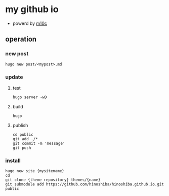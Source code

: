 my github io
===

* powerd by [m10c](https://github.com/vaga/hugo-theme-m10c)

## operation

### new post

```
hugo new post/<mypost>.md
```

### update

1. test
	```
	hugo server -wD
	```
2. build
	```
	hugo
	```
3. publish
	```
	cd public
	git add ./*
	git commit -m 'message'
	git push
	```

### install

```
hugo new site {mysitename}
cd
git clone {theme repository} themes/{name}
git submodule add https://github.com/hinoshiba/hinoshiba.github.io.git public
```

